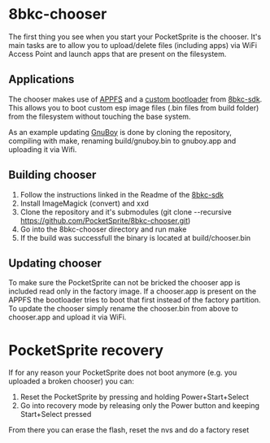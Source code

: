 # 8bkc-chooser

The first thing you see when you start your PocketSprite is the chooser. It's main tasks are to allow you to upload/delete files (including apps) via WiFi Access Point and launch apps that are present on the filesystem.

## Applications
The chooser makes use of [APPFS](https://github.com/PocketSprite/8bkc-sdk/blob/master/8bkc-components/appfs/include/appfs.h) and a [custom bootloader](https://github.com/PocketSprite/8bkc-sdk/tree/master/8bkc-components/bootloader) from [8bkc-sdk](https://github.com/PocketSprite/8bkc-sdk). This allows you to boot custom esp image files (.bin files from build folder) from the filesystem without touching the base system. 

As an example updating [GnuBoy](https://github.com/PocketSprite/8bkc-gnuboy) is done by cloning the repository, compiling with make, renaming build/gnuboy.bin to gnuboy.app and uploading it via Wifi.

## Building chooser
1. Follow the instructions linked in the Readme of the [8bkc-sdk](https://github.com/PocketSprite/8bkc-sdk)
2. Install ImageMagick (convert) and xxd
3. Clone the repository and it's submodules (git clone --recursive https://github.com/PocketSprite/8bkc-chooser.git)
4. Go into the 8bkc-chooser directory and run make
5. If the build was successfull the binary is located at build/chooser.bin

## Updating chooser
To make sure the PocketSprite can not be bricked the chooser app is included read only in the factory image. If a chooser.app is present on the APPFS the bootloader tries to boot that first instead of the factory partition. To update the chooser simply rename the chooser.bin from above to chooser.app and upload it via WiFi.

# PocketSprite recovery
If for any reason your PocketSprite does not boot anymore (e.g. you uploaded a broken chooser) you can:

1. Reset the PocketSprite by pressing and holding Power+Start+Select
2. Go into recovery mode by releasing only the Power button and keeping Start+Select pressed

From there you can erase the flash, reset the nvs and do a factory reset
